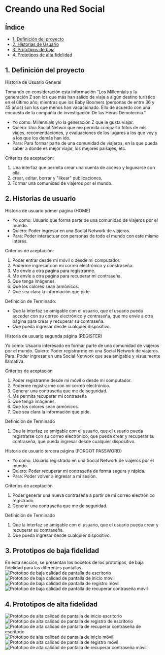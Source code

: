 # Creando una Red Social

## Índice

* [1. Definición del proyecto](#1-definicion-del-proyecto)
* [2. Historias de Usuario](#2-historias-de-usuario)
* [3. Prototipos de baja](#3-prototipos-de-baja-fidelidad)
* [4. Prototipos de alta fidelidad](#4-prototipos-alta-fidelidad)

## 1. Definición del proyecto

Historia de Usuario General

Tomando en consideración esta información “Los Millennials y la generación Z son los 
que más han salido de viaje a algún destino turístico en el último año; mientras que los
Baby Boomers (personas de entre 36 y 45 años) son los que menos han vacacionado. 
Ello de acuerdo con una encuesta de la compañía de investigación De las Heras 
Demotecnia."

- Yo como: Millennials y/o la generación Z que le gusta viajar.
- Quiero: Una Social Networ que me permita compartir fotos de mis viajes, 
recomendaciones, y evaluaciones de los lugares a los que voy y a los que los demás 
han ido. 
- Para: Para formar parte de una comunidad de viajeros, en la que pueda saber a donde 
es mejor viajar, los mejores paisajes, etc.

Criterios de aceptación:
1. Una interfaz que permita crear una cuenta de acceso y loguearse con ella.
2. crear, editar, borrar y "likear" publicaciones.
3. Formar una comunidad de viajeros por el mundo.


## 2. Historias de usuario

Historia de usuario primer página (HOME)

- Yo como: Usuario que forma parte de una comunidad de viajeros por el 
mundo.
- Quiero: Poder ingresar en una Social Network de viajeros.
- Para: Poder interactuar con personas de todo el mundo con este mismo interés.

Criterios de aceptación:
1. Poder entrar desde mi móvil o desde mi computador.
2. Poderme ingresar con mi correo electrónico y constraseña.
3. Me envíe a otra pagina para registrarme.
4. Me envíe a otra pagina para recuperar mi contraseña.
6. Que tenga imágenes.
7. Que los colores sean armónicos.
8. Que sea clara la información que pide.

Definición de Terminado:
- Que la interfaz se amigable con el usuario, que el usuario pueda acceder con su 
correo electrónico y contraseña, que me envíe a otra página para crear y recuperar su contraseña.
- Que pueda ingresar desde cualquier dispositivo.

Historia de usuario segunda página (REGISTER)

Yo como: Usuario interesado en formar parte de una comunidad de viajeros por el 
mundo.
Quiero: Poder registrarme en una Social Network de viajeros.
Para: Poder ingresar en una Social Network que sea amigable y visualmente llamativa.

Criterios de aceptación 
1. Poder registrarme desde mi móvil o desde mi computador.
2. Poderme registrarme con mi correo electrónico.
3. Generar una contraseña que me de seguridad.
4. Me permita recuperar mi contraseña
5. Que tenga imágenes.
6. Que los colores sean armónicos.
7. Que sea clara la información que pide.

Definición de Terminado
1. Que la interfaz se amigable con el usuario, que el usuario pueda registrarse con su 
correo electrónico, que pueda crear y recuperar su contraseña, que pueda ingresar 
desde cualquier dispositivo.

Historia de usuario tercera página (FORGOT PASSWORD)

- Yo como: Usuario registrado en una Social Network de viajeros por el mundo.
- Quiero: Poder recuperar mi contraseña de forma segura y rápida.
- Para: Poder volver a ingresar a mi sesión.

Criterios de aceptación 
1. Poder generar una nueva contraseña a partir de mi correo electrónico registrado.
2. Generar una contraseña que me de seguridad.

Definición de Terminado
1. Que la interfaz se amigable con el usuario, que el usuario pueda crear y recuperar su contraseña.
2. Que pueda ingresar desde cualquier dispositivo.

## 3. Prototipos de baja fidelidad

En esta sección, se presentan los bocetos de los prototipos, de baja fidelidad para las diferentes pantallas.
![Prototipo de baja calidad de pantalla de escritorio](../DEV008-social-network/src\assets\PB.Desktop.jpg)
![Prototipo de baja calidad de pantalla de inicio móvil](../DEV008-social-network/src\assets\PB.HOME.jpg)
![Prototipo de baja calidad de pantalla de registro móvil](../DEV008-social-network/src\assets\PB.Register.jpg)
![Prototipo de baja calidad de pantalla de recuperar contraseña móvil](../DEV008-social-network/src\assets\PB.Forgot.jpg)

## 4. Prototipos de alta fidelidad


![Prototipo de alta calidad de pantalla de inicio escritorio](../DEV008-social-network/src/assets/PA.HomeDesktop.png)
![Prototipo de alta calidad de pantalla de registro de escritorio](../DEV008-social-network/src/assets/PA.RegisterDesktop.png)
![Prototipo de alta calidad de pantalla de recuperar contraseña de escritorio](../DEV008-social-network/src/assets/PA.ForgotDesktop.jpg)
![Prototipo de alta calidad de pantalla de inicio móvil](../DEV008-social-network/src/assets/PA.HomeMóvil.png)
![Prototipo de alta calidad de pantalla de registro móvil](../DEV008-social-network/src/assets/PA.RegisterM%C3%B3vil.png)
![Prototipo de alta calidad de pantalla de recuperar contraseña móvil](../DEV008-social-network/src/assets/PA.ForgotMovil.jpg)

